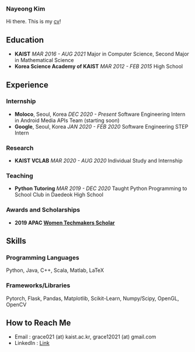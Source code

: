 ### Nayeong Kim

Hi there. This is my [cv](./CV_Nayeong_Kim.pdf)!

## Education
- **KAIST** *MAR 2016 - AUG 2021* Major in Computer Science, Second Major in Mathematical Science
- **Korea Science Academy of KAIST** *MAR 2012 - FEB 2015* High School

## Experience
### Internship
- **Moloco**, Seoul, Korea *DEC 2020 - Present* Software Engineering Intern in Android Media APIs Team (starting soon)
- **Google**, Seoul, Korea *JAN 2020 - FEB 2020* Software Engineering STEP Intern
### Research
- **KAIST VCLAB** *MAR 2020 - AUG 2020* Individual Study and Internship
### Teaching
- **Python Tutoring** *MAR 2019 - DEC 2020* Taught Python Programming to School Club in Daedeok High School
### Awards and Scholarships
- **2019 APAC [Women Techmakers Scholar](https://www.womentechmakers.com/)**

## Skills
### Programming Languages
Python, Java, C++, Scala, Matlab, LaTeX
### Frameworks/Libraries
Pytorch, Flask, Pandas, Matplotlib, Scikit-Learn, Numpy/Scipy, OpenGL, OpenCV

## How to Reach Me
- Email : grace021 (at) kaist.ac.kr, grace12021 (at) gmail.com
- LinkedIn : [Link](https://www.linkedin.com/in/nayeong-kim-545975192/)
<!--
 Hi there 👋
**grace12021/grace12021** is a ✨ _special_ ✨ repository because its `README.md` (this file) appears on your GitHub profile.

Here are some ideas to get you started:

- 🔭 I’m currently working on ...
- 🌱 I’m currently learning ...
- 👯 I’m looking to collaborate on ...
- 🤔 I’m looking for help with ...
- 💬 Ask me about ...
- 📫 How to reach me: ...
- 😄 Pronouns: ...
- ⚡ Fun fact: ...

## 🌱 Currently Working on
### Research
- **Implementation of the Simulation of Community Detection Using Random Matrix

-->
